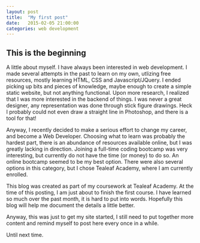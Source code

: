 ```yaml
---
layout: post
title:  "My first post"
date:   2015-02-05 21:00:00
categories: web development
---
```

## This is the beginning

A little about myself.  I have always been interested in web development.  I made several attempts in the past to learn on my own, utlizing free resources, mostly learning HTML, CSS and Javascript/JQuery.  I ended picking up bits and pieces of knowledge, maybe enough to create a simple static website, but not anything functional.  Upon more research, I realized that I was more interested in the backend of things.  I was never a great designer, any representation was done through stick figure drawings.  Heck I probably could not even draw a straight line in Photoshop, and there is a tool for that!

Anyway, I recently decided to make a serious effort to change my career, and become a Web Developer.  Choosing what to learn was probably the hardest part, there is an abundance of resources available online, but I was greatly lacking in direction.  Joining a full-time coding bootcamp was very interesting, but currently do not have the time (or money) to do so.  An online bootcamp seemed to be my best option.  There were also several options in this category, but I chose Tealeaf Academy, where I am currently enrolled.

This blog was created as part of my coursework at Tealeaf Academy.  At the time of this posting, I am just about to finish the first course.  I  have learned so much over the past month, it is hard to put into words.  Hopefully this blog will help me document the details a little better.

Anyway, this was just to get my site started, I still need to put together more content and remind myself to post here every once in a while.

Until next time.
